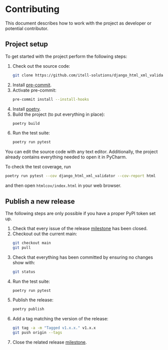# Contributing

This document describes how to work with the project as developer or potential
contributor.

## Project setup

To get started with the project perform the following steps:

1. Check out the source code:
   ```bash
   git clone https://github.com/itell-solutions/django_html_xml_validator.git
   ```
2. Install [pre-commit](https://pre-commit.com/).
3. Activate pre-commit:
   ```bash
   pre-commit install --install-hooks
   ```
4. Install [poetry](https://python-poetry.org/).
5. Build the project (to put everything in place):
   ```bash
   poetry build
   ```
6. Run the test suite:
   ```bash
   poetry run pytest
   ```

You can edit the source code with any text editor. Additionally, the project
already contains everything needed to open it in PyCharm.

To check the test coverage, run

```bash
poetry run pytest --cov django_html_xml_validator --cov-report html
```

and then open `htmlcov/index.html` in your web browser.

## Publish a new release

The following steps are only possible if you have a proper PyPI token set up.

1. Check that every issue of the release
   [milestone](https://github.com/itell-solutions/django_html_xml_validator/milestones)
   has been closed.
2. Checkout out the current main:
   ```bash
   git checkout main
   git pull
   ```
3. Check that everything has been committed by ensuring no changes show with:
   ```bash
   git status
   ```
4. Run the test suite:
   ```bash
   poetry run pytest
   ```
5. Publish the release:
   ```bash
   poetry publish
   ```
6. Add a tag matching the version of the release:
   ```bash
   git tag -a -m "Tagged v1.x.x." v1.x.x
   git push origin --tags
   ```
7. Close the related release
   [milestone](https://github.com/itell-solutions/django_html_xml_validator/milestones).
